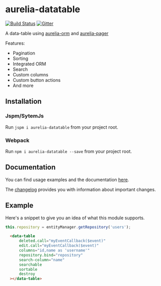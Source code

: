# aurelia-datatable

[![Build Status](https://travis-ci.org/SpoonX/aurelia-datatable.svg)](https://travis-ci.org/SpoonX/aurelia-datatable)
[![Gitter](https://img.shields.io/gitter/room/nwjs/nw.js.svg?maxAge=2592000?style=plastic)](https://gitter.im/SpoonX/Dev)

A data-table using [aurelia-orm](https://github.com/SpoonX/aurelia-orm) and [aurelia-pager](https://github.com/SpoonX/aurelia-pager)

Features:

* Pagination
* Sorting
* Integrated ORM
* Search
* Custom columns
* Custom button actions
* And more

## Installation

### Jspm/SytemJs

Run `jspm i aurelia-datatable` from your project root.

### Webpack

Run `npm i aurelia-datatable --save` from your project root.

## Documentation

You can find usage examples and the documentation [here](http://aurelia-datatable.spoonx.org/).

The [changelog](doc/changelog.md) provides you with information about important changes.

## Example

Here's a snippet to give you an idea of what this module supports.

```js
this.repository = entityManager.getRepository('users');
```

```html
  <data-table 
      deleted.call="myEventCallback($event)" 
      edit.call="myEventCallback($event)" 
      columns="id,name as 'username'" 
      repository.bind="repository" 
      search-column="name" 
      searchable 
      sortable 
      destroy
  ></data-table>
```
